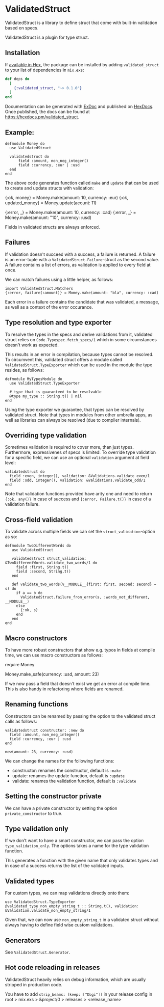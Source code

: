 # ValidatedStruct

ValidatedStruct is a library to define struct that come with built-in validation
based on specs.

ValidatedStruct is a plugin for type struct.

## Installation

If [available in Hex](https://hex.pm/docs/publish), the package can be installed
by adding `validated_struct` to your list of dependencies in `mix.exs`:

```elixir
def deps do
  [
    {:validated_struct, "~> 0.1.0"}
  ]
end
```

Documentation can be generated with [ExDoc](https://github.com/elixir-lang/ex_doc)
and published on [HexDocs](https://hexdocs.pm). Once published, the docs can
be found at <https://hexdocs.pm/validated_struct>.



## Example:

    defmodule Money do
      use ValidatedStruct

      validatedstruct do
          field :amount, non_neg_integer()
          field :currency, :eur | :usd
      end
    end

The above code generates function called `make` and `update` that can be used
to create and update structs with validation:

   {:ok, money} = Money.make(amount: 10, currency: :eur)
   {:ok, updated_money} = Money.update(acount: 11)

   {:error, _} = Money.make(amount: 10, currency: :cad)
   {:error, _} = Money.make(amount: "10", currency: :usd)

Fields in validated structs are always enforced.

## Failures

If validation doesn't succeed with a success, a failure is returned.
A failure is an error-tuple with a `ValidatedStruct.Failure`-struct as the second
value. A failure contains a list of errors, as validation is applied to every
field at once.

We can match failures using a little helper, as follows:

    import ValidatedStruct.Matchers
    {:error, failure(:amount)} = Money.make(amount: "bla", currency: :cad)

Each error in a failure contains the candidate that was validated, a message,
as well as a context of the error occurance.

## Type resolution and type exporter

To resolve the types in the specs and derive validations from it, validated struct
relies on `Code.Typespec.fetch_specs/1` which in some circumstances doesn't work
as expected.

This results in an error in compilation, because types cannot be resolved. To circumvent
this, validated struct offers a module called `ValidatedStruct.TypeExporter` which
can be used in the module the type resides, as follows:

    defmodule MyTypesModule do
      use ValidatedStruct.TypeExporter

      # type that is guaranteed to be resolvable
      @type my_type :: String.t() | nil
    end

Using the type exporter we guarantee, that types can be resolved by validated
struct. Note that types in modules from other umbrella apps, as well as libraries
can always be resolved (due to compiler internals).

## Overriding type validation

Sometimes validation is required to cover more, than just types. Furthermore,
expressivenes of specs is limited. 
To override type validation for a specific field, we can use an optional
`validation` argument at field level:

    validatedstruct do
      field :even, integer(), validation: &Validations.validate_even/1
      field :odd, integer(), validation: &Validations.validate_odd/1
    end

Note that validation functions provided have arity one and need to return
`{:ok, any()}` in case of success and `{:error, Failure.t()}` in case of
a validation failure.

## Cross-field validation

To validate across multiple fields we can set the `struct_validation`-option as so:

    defmodule TwoDifferentWords do
       use ValidatedStruct

       validatedstruct struct_validation: &TwoDifferentWords.validate_two_words/1 do
         field :first, String.t()
         field :second, String.t()
       end

       def validate_two_words(%__MODULE__{first: first, second: second} = s) do
         if a == b do
           ValidatedStruct.failure_from_error(s, :words_not_different, __MODULE__)
         else
           {:ok, s}
         end
       end
    end

## Macro constructors

To have more robust constructors that show e.g. typos in fields at compile time,
we can use macro constructors as follows:

   require Money

   Money.make_safe(currency: :usd, amount: 23)

If we now pass a field that doesn't exist we get an error at compile time.
This is also handy in refactoring where fields are renamed.

## Renaming functions

Constructors can be renamed by passing the option to the validated struct calls
as follows:

    validatedstruct constructor: :new do
      field :amount, non_neg_integer()
      field :currency, :eur | :usd
    end

    new(amount: 23, currency: :usd)

We can change the names for the following functions:

- constructor: renames the constructor, default is `:make`
- update: renames the update function, default is `:update`
- validate: renames the validation function, default is `:validate`

## Setting the constructor private

We can have a private constructor by setting the option `private_constructor` to true.

## Type validation only

If we don't want to have a smart constructor, we can pass the option
`type_validation_only`. The options takes a name for the type validation
function.

This generates a function with the given name that only validates types
and in case of a success returns the list of the validated inputs.

## Validated types

For custom types, we can map validations directly onto them:

    use ValidatedStruct.TypeExporter 
    @validated_type non_empty_string_t :: String.t(), validation: &Validation.validate_non_empty_string/1 

Given that, we can now use `non_empty_string_t` in a validated
struct without always having to define field wise custom validations.

## Generators

See `ValidatedStruct.Generator`.

## Hot code reloading in releases

ValidatedStruct heavily relies on debug information, which are usually stripped in
production code.

You have to add `strip_beams: [keep: ["Dbgi"]]` in your release config in
root > mix.exs > &project/0 > releases > <release_name>
